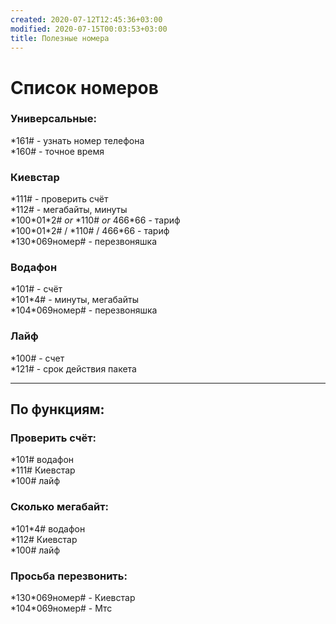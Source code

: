 ```yaml
---
created: 2020-07-12T12:45:36+03:00
modified: 2020-07-15T00:03:53+03:00
title: Полезные номера
---
```


# Список номеров

### Универсальные:    
\*161# - узнать номер телефона  
\*160# - точное время  

### Киевстар  
\*111# - проверить счёт  
\*112# - мегабайты, минуты  
\*100\*01\*2# _or_ \*110# _or_ 466\*66 - тариф  
\*100\*01\*2# / \*110# / 466\*66 - тариф   
\*130\*069номер# - перезвоняшка  

### Водафон  
\*101# - счёт  
\*101\*4# - минуты, мегабайты  
\*104\*069номер# - перезвоняшка  

### Лайф  
\*100# - счет  
\*121# - срок действия пакета  

***

## По функциям:  
### Проверить счёт:  
\*101# водафон  
\*111# Киевстар  
\*100# лайф  

### Сколько мегабайт:  
\*101\*4# водафон  
\*112# Киевстар  
\*100# лайф  

### Просьба перезвонить:  
\*130\*069номер# - Киевстар  
\*104\*069номер# - Мтс